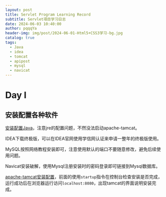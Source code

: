 ```yaml
---
layout: post
title: Servlet Program Learning Record
subtitle: Servlet項目学习日志
date: 2024-06-03 10:40:00
author: pqqqYa
header-img: img/post/2024-06-01-Html5+CSS3学习-bg.jpg
catalog: true
tags:
  - Java
  - idea
  - tomcat
  - apipost
  - mysql
  - navicat
---
```


# Day I

## 安装配置各种软件

[安装配置Java](https://blog.csdn.net/qq_42257666/article/details/128188008)，注意jre的配置问题，不然没法启动apache-tamcat。

IDEA下载终极版，可以在IDEA官网使用学信网认证来申请一整年的终极版使用。

MySQL按照网络教程安装即可，注意使用默认的端口不要随意修改，避免后续使用问题。

Navicat安装破解，使用Mysql注册安装时的密码登录即可链接到Mysql数据库。

[apache-tamcat安装配置](https://blog.csdn.net/qq_42257666/article/details/105701914)，前面的使用`startup`指令在控制台检查安装是否完成，运行成功后在浏览器运行访问`localhost:8080`，出现tamcat的界面说明安装完成。